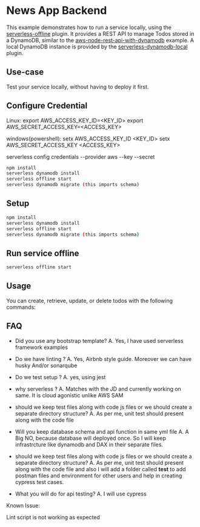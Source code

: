 # News App Backend

This example demonstrates how to run a service locally, using the
[serverless-offline](https://github.com/dherault/serverless-offline) plugin. It
provides a REST API to manage Todos stored in a DynamoDB, similar to the
[aws-node-rest-api-with-dynamodb](https://github.com/serverless/examples/tree/master/aws-node-rest-api-with-dynamodb)
example. A local DynamoDB instance is provided by the
[serverless-dynamodb-local](https://github.com/99xt/serverless-dynamodb-local)
plugin.

## Use-case

Test your service locally, without having to deploy it first.

## Configure Credential
Linux:
export AWS_ACCESS_KEY_ID=<KEY_ID>
export AWS_SECRET_ACCESS_KEY=<ACCESS_KEY>

windows(powershell):
setx AWS_ACCESS_KEY_ID <KEY_ID>
setx AWS_SECRET_ACCESS_KEY <ACCESS_KEY>

serverless config credentials --provider aws --key <KEY> --secret <secret>

```bash
npm install
serverless dynamodb install
serverless offline start
serverless dynamodb migrate (this imports schema)
```

## Setup

```bash
npm install
serverless dynamodb install
serverless offline start
serverless dynamodb migrate (this imports schema)
```

## Run service offline

```bash
serverless offline start
```

## Usage

You can create, retrieve, update, or delete todos with the following commands:


## FAQ

- Did you use any bootstrap template?
A.  Yes, I have used serverless framework examples

- Do we have linting ?
A.  Yes, Airbnb style guide. Moreover we can have husky And/or sonarqube

- Do we test setup ?
A.  yes, using jest

- why serverless ?
A.  Matches with the JD and currently working on same. It is cloud agonistic unlike AWS SAM

- should we keep test files along with code js files or we should create a separate directory structure?
A.  As per me, unit test should present along with the code file

- Will you keep database schema and api function in same yml file
A.  A Big NO, because database will deployed once. So I will keep infrastrcture like dynamodb and DAX in their separate files.

- should we keep test files along with code js files or we should create a separate directory structure?
A.  As per me, unit test should present along with the code file and also I will add a folder called __test__ to add postman files and environment for other users and help in creating  cypress test cases.

- What you will do for api testing?
A.  I will use cypress

Known Issue:

Lint script is not working as expected
